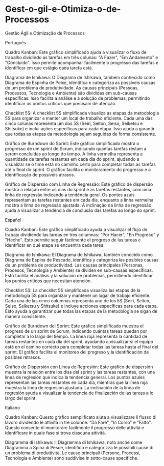 # Gest-o-gil-e-Otimiza-o-de-Processos
Gestão Ágil e Otimização de Processos

Português

Quadro Kanban: Este gráfico simplificado ajuda a visualizar o fluxo de trabalho dividindo as tarefas em três colunas: "A Fazer", "Em Andamento" e "Concluído". Isso permite acompanhar facilmente o progresso das tarefas e identificar em que estágio cada tarefa está.

Diagrama de Ishikawa: O Diagrama de Ishikawa, também conhecido como Diagrama de Espinha de Peixe, identifica e categoriza as possíveis causas de um problema de produtividade. As causas principais (Pessoas, Processos, Tecnologia e Ambiente) são divididas em sub-causas específicas. Isso facilita a análise e a solução de problemas, permitindo identificar os pontos críticos que precisam de atenção.

Checklist 5S: A checklist 5S simplificada visualiza as etapas da metodologia 5S para organizar e manter um local de trabalho eficiente. Cada uma das cinco colunas representa um dos 5S (Seiri, Seiton, Seiso, Seiketsu e Shitsuke) e inclui ações específicas para cada etapa. Isso ajuda a garantir que todas as etapas da metodologia sejam seguidas de forma consistente.

Gráfico de Burndown do Sprint: Este gráfico simplificado mostra o progresso de um sprint de Scrum, indicando quantas tarefas restam a serem concluídas ao longo do tempo. A linha vermelha representa a quantidade de tarefas restantes em cada dia do sprint, ajudando a visualizar se o time está no caminho certo para completar todas as tarefas até o final do sprint. O gráfico facilita o monitoramento do progresso e a identificação de possíveis atrasos.

Gráfico de Dispersão com Linha de Regressão: Este gráfico de dispersão mostra a relação entre os dias do sprint e as tarefas restantes, com uma linha de regressão indicando a tendência geral. Os pontos azuis representam as tarefas restantes em cada dia, enquanto a linha vermelha mostra a linha de regressão ajustada. A inclinação da linha de regressão ajuda a visualizar a tendência de conclusão das tarefas ao longo do sprint.

Español

Cuadro Kanban: Este gráfico simplificado ayuda a visualizar el flujo de trabajo dividiendo las tareas en tres columnas: "Por Hacer", "En Progreso" y "Hecho". Esto permite seguir fácilmente el progreso de las tareas e identificar en qué etapa se encuentra cada tarea.

Diagrama de Ishikawa: El Diagrama de Ishikawa, también conocido como Diagrama de Espina de Pescado, identifica y categoriza las posibles causas de un problema de productividad. Las causas principales (Personas, Procesos, Tecnología y Ambiente) se dividen en sub-causas específicas. Esto facilita el análisis y la solución de problemas, permitiendo identificar los puntos críticos que necesitan atención.

Checklist 5S: La checklist 5S simplificada visualiza las etapas de la metodología 5S para organizar y mantener un lugar de trabajo eficiente. Cada una de las cinco columnas representa uno de los 5S (Seiri, Seiton, Seiso, Seiketsu y Shitsuke) e incluye acciones específicas para cada etapa. Esto ayuda a garantizar que todas las etapas de la metodología se sigan de manera consistente.

Gráfico de Burndown del Sprint: Este gráfico simplificado muestra el progreso de un sprint de Scrum, indicando cuántas tareas quedan por completar a lo largo del tiempo. La línea roja representa la cantidad de tareas restantes en cada día del sprint, ayudando a visualizar si el equipo está en el camino correcto para completar todas las tareas hasta el final del sprint. El gráfico facilita el monitoreo del progreso y la identificación de posibles retrasos.

Gráfico de Dispersión con Línea de Regresión: Este gráfico de dispersión muestra la relación entre los días del sprint y las tareas restantes, con una línea de regresión que indica la tendencia general. Los puntos azules representan las tareas restantes en cada día, mientras que la línea roja muestra la línea de regresión ajustada. La inclinación de la línea de regresión ayuda a visualizar la tendencia de finalización de las tareas a lo largo del sprint.

Italiano

Quadro Kanban: Questo grafico semplificato aiuta a visualizzare il flusso di lavoro dividendo le attività in tre colonne: "Da Fare", "In Corso" e "Fatto". Questo consente di monitorare facilmente il progresso delle attività e identificare in quale fase si trova ciascuna attività.

Diagramma di Ishikawa: Il Diagramma di Ishikawa, noto anche come Diagramma a Spina di Pesce, identifica e categorizza le possibili cause di un problema di produttività. Le cause principali (Persone, Processi, Tecnologia e Ambiente) sono suddivise in sotto-cause specifiche.
